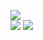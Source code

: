 ![](https://github-readme-stats.vercel.app/api/top-langs/?username=lab-mtseries&theme=default&hide_border=false&include_all_commits=true&count_private=true&layout=compact)  
![](https://github-readme-stats.vercel.app/api?username=lab-mtseries&theme=default&hide_border=false&include_all_commits=true&count_private=true)
![](https://github-readme-streak-stats.herokuapp.com/?user=lab-mtseries&theme=default&hide_border=false)  
